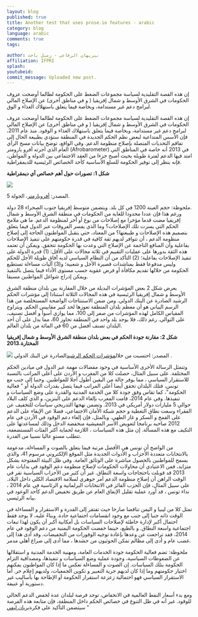 ```yaml
---
layout: blog
published: true
title: Another test that uses prose.io features - arabic
category: blog
language: arabic
comments: true
tags: 

author: بيريهان الرفاعي - زمبل باحث
affiliation: IFPRI
splash: 
youtubeid: 
commit_message: Uploaded new post.
---
```

إن هذه  القصة التقليدية  لسياسة  مجموعات  الضغط على الحكومة  لطالما  أوضحت  عزوف الحكومات في الشرق الأوسط و شمال إفريقيا ( و في مناطق أخرى)  عن الإصلاح المالي لبرامج دعم غير مستدامة، وبخاصة  فيما يتعلق باستهلاك الغذاء و الوق. 

<!-- more -->

 إن هذه  القصة التقليدية  لسياسة  مجموعات  الضغط على الحكومة  لطالما  أوضحت  عزوف الحكومات في الشرق الأوسط و شمال إفريقيا ( و في مناطق أخرى)  عن الإصلاح المالي لبرامج دعم غير مستدامة، وبخاصة  فيما يتعلق باستهلاك الغذاء و الوقود.   منذ عام 2011، فإن  الأسس  المتداعية  لبعض نظم الحكم الجديدة في المنطقة  ستؤدي بطبيعة الحال إلى  تفاقم  التحديات  المتصلة بإصلاح منظومة الدعم.   وفي الواقع، توضح  بيانات  مسح الرأي العام الذي  أجرته  أفرو بارومتر (Afrobarometer)  في 2013  أنه  خاصة  في المناطق  التي  امتد فيها الدعم لفترة طويلة  بحيث أصبح جزءا من العقد الاجتماعي بين الدولة و المواطن، فإنه ينظر إلى توفير الحكومة  للسلع الأساسية  كأحد الخصائص الرئيسية  للديمقراطية.



**شكل 1:   تصورات حول أهم خصائص أي ديمقراطية**

![](https://farm9.staticflickr.com/8793/17087736551_48751878be_c.jpg)

 المصدر: [أفروبارمتر](http://www.afrobarometer.org/)، الجولة 5.

ملحوظة:  حجم العينة 1200  في كل بلد.  ويتضمن متوسط إفريقيا جنوب الصحراء 28 دولة.  
ورغم هذا فإن عددا محدودا للغاية من الحكومات  في منطقة الشرق الأوسط و شمال إفريقيا مضت قدما مؤخرا مع إصلاحات من نوع أو آخر لمنظومة الدعم. ما هي ملامح الحكم التي يسرت تلك الإصلاحات؟ وما الذي يفسر الفروقات عبر الدول فيما يتعلق بتصميم هذه الإصلاحات و طبيعتها؟  من المعتاد، حتي يتقبل المواطنون الحاجة إلى إصلاح  منظومة الدعم ، أن تتوافر لديهم  ثقة كافية في قدرة حكومتهم  على تنفيذ الإصلاحات  بفاعلية وأن المنافع الناجمة عن  الإصلاح التي وعدت بها الحكومة  تتحقق.  ويمكن أن تعتمد هذه الثقة بدورها على عمليات التقييم في ثلاثة مجالات على الأقل: (1)  قدرة الدولة على تنفيذ الإصلاحات بفاعلية؛ (2)  التأكد من أن النظام السياسي لديه آفاق طويلة الأجل للحكم وليس مدفوعا فقط بمناشدات قصيرة الأجل و شعبية؛ و(3) آليات مساءلة تستطيع الحكومة من خلالها  تقديم مكافأة أو فرض عقوبة حسب مستوى الأداء فيما يتصل بالتنفيذ ويمكن إدراج شواغل المواطنين مسبقا. 


يعرض شكل 2 بعض المؤشرات البديلة  من خلال المقارنة بين بلدان منطقة الشرق الأوسط و شمال إفريقيا الرئيسية  في هذه المجالات الثلاثة  استنادا إلى  مؤشرات الحكم  الرشيد الصادرة عن البنك الدولي.  ومن ضمن الاستنتاجات  الواضحة  المستخلصة من هذا الرسم البياني هو أن  معظم بلدان المنطقة  تعوزها لحد كبير مقاييس الحكم.  ويتراوح  المقياس الكامل لهذه المؤشرات من صفر إلى 100، مما يوازي  أسوأ  و أفضل تصنيف، على التوالي.  رغم ذلك، فلا يوجد  بلد واحد في المنطقة تجاوز  60، مما يدل على أن أحد البلدان  تصنف أفضل من 60 في المائة من بلدان العالم. 



**شكل 2: مقارنة جودة الحكم في بعض بلدان منطقة الشرق الأوسط و شمال إفريقيا المختارة**،**2013**

![](https://farm8.staticflickr.com/7714/16900883660_007649d119_z.jpg)
المصدر: احتسبت من خلال[مؤشرات الحكم الرشيد](http://info.worldbank.org/governance/wgi/index.aspx#home)الصادرة عن البنك الدولي
.

وتتمثل الرسالة الأخرى الأساسية في وجود مفضالات مهمة  عبر الدول في ميادين الحكم  المختلفة. على سبيل المثال، حصلت كلا من المغرب و الأردن على أعلى المراتب بالنسبة للاستقرار السياسي ، مما يوفر حالة من اليقين أطول أجلا للمواطنين.  وجنبا إلى جنب مع تونس، فتلك البلدان تحقق أيضا أعلى المراتب فيما يتصل بقدرات الدولة أو " فعالية الحكومة"، كما تقاس وفق جودة  كلا من الخدمة المدنية والقدرة على وضع السياسات و تنفيذها.   وفي عام 2014، قامت المغرب بإلغاء الدعم على البنزين، و الذي كلف البلاد حوالي 5 مليارات دولار أمريكي في 2013.  وتضمن نهجها التدريجي سياسات للتخفيف عن الفقراء وسعت نطاق التغطية و حجم شبكة الأمان الاجتماعي، فضلا عن الإبقاء على الدعم على القمح و السكر و غاز الطهي.  وبالمثل، فإن إلغاء دعم الوقود في الأردن في عام 2012  صاحبه برنامجا لتعويض الأسر المعيشية منخفضة الدخل وذلك لمساعدتها على التكيف مع هذه المسألة.  إن مثل هذه السياسات ، اللازمة لحماية أكثر الفئات المستضعفة، تتطلب مستوٍ عاليا نسبيا من القدرة.

من الواضح أن تونس هي الأفضل مرتبة فيما يتعلق بالصوت و المساءلة، مدعومة بالانتخابات متعددة الأحزاب و الأدوات الجديدة مثل  الموقع الإلكتروني مرسوم 41، والذي يسمح للمواطنين بالحصول مباشرة على الوثائق العامة.  وفي ظل البيئة المفتوحة بشكل متزايد، فمن الاعتيادي أن محاولات الحكومات لإصلاح منظومة دعم الوقود في بدايات عام 2013  قد  قوبلت باحتجاجات واسعة النطاق. غير أن كثير من الأحزاب السياسية  تقر في الوقت الراهن أن إصلاح منظومة الدعم  أمر جوهري  لسلامة الاقتصاد الكلي داخل البلاد.  على سبيل المثال، فإن الحزب الفائز في الانتخابات البرلمانية و الرئاسية  في عام 2014 ، نداء تونس ، قد أورد عملية تقليل الإنفاق العام عن طريق تخفيض الدعم كأحد الوعود في بيانه الرئيسي. 

تمثل كلا من ليبيا و اليمن تناقضا صارخا حيث تفتقر إلى القدرة و الاستقرار و المساءلة في الوقت ذاته جنبا إلى جنب مع وجود  انقسامات اجتماعية حادة.  وبناءً عليه، لا يوجد فقط احتمال أكبر لإدارة خاطئة لإصلاحات السياسات بل أمكانية أكبر أن يكون لهذا تبعات اجتماعية واسعة النطاق. و بالطبع، حينما خفضت الحكومة اليمنية من دعم الوقود في عام 2014، فقد تراجعت عن وعدها بإعادة توجيه الوفورات من التخفيضات.  وقد أدى هذا إلى غضب عام و أدى إلى مظالم  تمكن الحوثيون من حشدها ، مما أدى إلى صراع أهلي مدمر. 


ملحوظة: تضم فعالية الحكومة جودة الخدمات العامة، ومهنية الخدمة المدنية و استقلالها عن الضغوطات السياسية، وجودة  عملية وضع السياسات و تنفيذها، ومصداقية  التزام الحكومة بتلك السياسات. إن الصوت و المساءلة تعكس ما إذا كان المواطنون يمكنهم اختيار حكومتهم وما إذا كان لديهم حرية التعبير و تكوين الجمعيات، ولديهم إعلام حر.  أما الاستقرار السياسي  فهو  احتمالية زعزعة استقرار الحكومة   أو الإطاحة بها  بأساليب غير دستورية أو عنيفة.  


ومع  بدء أسعار النفط العالمية في الانخفاض، توجد فرصة لبلدان عدة لخفض الدعم الحالي للوقود. غير أنه في ظل التنوع في خصائص الحكم  داخل المنطقة، فإن متابعة هذه الفرصة سيتضمن التأكيد على فكرة[بريان ليفي](https://global.oup.com/academic/product/working-with-the-grain-9780199363810?cc=us&lang=en&) " 